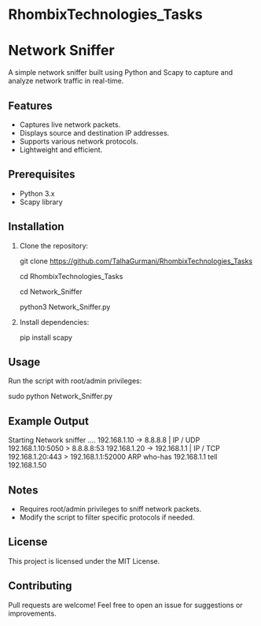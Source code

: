 # RhombixTechnologies_Tasks

# Network Sniffer

A simple network sniffer built using Python and Scapy to capture and analyze network traffic in real-time.

## Features
- Captures live network packets.
- Displays source and destination IP addresses.
- Supports various network protocols.
- Lightweight and efficient.

## Prerequisites
- Python 3.x
- Scapy library

## Installation
1. Clone the repository:
   
   git clone https://github.com/TalhaGurmani/RhombixTechnologies_Tasks

   cd RhombixTechnologies_Tasks
   
   cd Network_Sniffer

   python3 Network_Sniffer.py
   
3. Install dependencies:
  
   pip install scapy


## Usage

Run the script with root/admin privileges:

sudo python Network_Sniffer.py

## Example Output

Starting Network sniffer ....
192.168.1.10 → 8.8.8.8 | IP / UDP 192.168.1.10:5050 > 8.8.8.8:53
192.168.1.20 → 192.168.1.1 | IP / TCP 192.168.1.20:443 > 192.168.1.1:52000
ARP who-has 192.168.1.1 tell 192.168.1.50

## Notes
- Requires root/admin privileges to sniff network packets.
- Modify the script to filter specific protocols if needed.

## License
This project is licensed under the MIT License.

## Contributing
Pull requests are welcome! Feel free to open an issue for suggestions or improvements.

